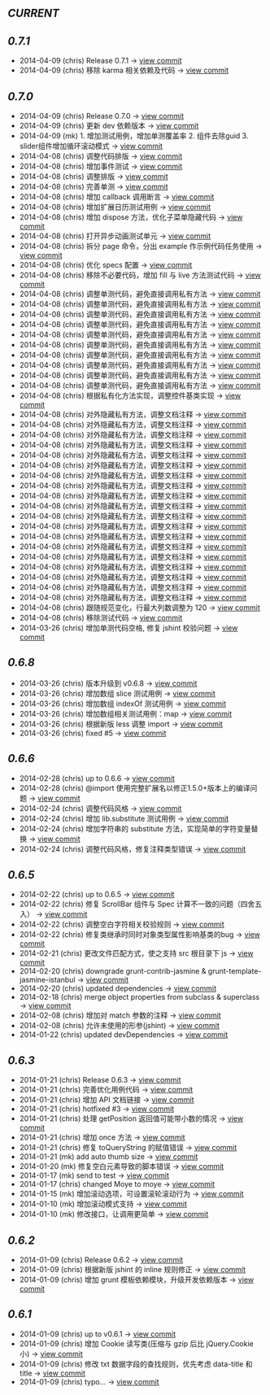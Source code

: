        
*CURRENT*
---
    
    
       
*0.7.1*
---
    
- 2014-04-09 (chris) Release 0.7.1 -> [view commit](https://github.com/ecomfe/moey/commit/5c85bf926c2267d75bdf988edf8eb2ee399d714a)
- 2014-04-09 (chris) 移除 karma 相关依赖及代码 -> [view commit](https://github.com/ecomfe/moey/commit/1c315e9d01e1ae56fa98de83d67ebe3587be398d)    
       
*0.7.0*
---
    
- 2014-04-09 (chris) Release 0.7.0 -> [view commit](https://github.com/ecomfe/moey/commit/d765fed2e08cc42d9cc583097196af710a54a1cf)
- 2014-04-09 (chris) 更新 dev 依赖版本 -> [view commit](https://github.com/ecomfe/moey/commit/b7391bb516ec64b5d81f0e346faec345f82d8111)
- 2014-04-09 (mk) 1. 增加测试用例，增加单测覆盖率 2. 组件去除guid 3. slider组件增加循环滚动模式 -> [view commit](https://github.com/ecomfe/moey/commit/7e273216611eadd2e682102f629d351056e13a51)
- 2014-04-08 (chris) 调整代码排版 -> [view commit](https://github.com/ecomfe/moey/commit/b297c61d1de6992566b14789b26bea022a69cd3c)
- 2014-04-08 (chris) 增加事件测试 -> [view commit](https://github.com/ecomfe/moey/commit/519d481cd6f009aa77e9abc50389b303842e5007)
- 2014-04-08 (chris) 调整排版 -> [view commit](https://github.com/ecomfe/moey/commit/6f9c0719c0c67aa87cb1094a4f8b9cdca615b341)
- 2014-04-08 (chris) 完善单测 -> [view commit](https://github.com/ecomfe/moey/commit/f457cf035330913d6c94210184b90995c99bbd14)
- 2014-04-08 (chris) 增加 callback 调用断言 -> [view commit](https://github.com/ecomfe/moey/commit/164e8ff396b13a88fa91023aeba09f69e0e5daed)
- 2014-04-08 (chris) 增加扩展日历测试用例 -> [view commit](https://github.com/ecomfe/moey/commit/2c93c29185095d642aa675927a8f28eaea1a1637)
- 2014-04-08 (chris) 增加 dispose 方法，优化子菜单隐藏代码 -> [view commit](https://github.com/ecomfe/moey/commit/f87ebd37d250470d83994acb7c56585704c33cec)
- 2014-04-08 (chris) 打开异步动画测试单元 -> [view commit](https://github.com/ecomfe/moey/commit/e856433169fb52c4a9de8c5e14a66cc72419913a)
- 2014-04-08 (chris) 拆分 page 命令，分出 example 作示例代码任务使用 -> [view commit](https://github.com/ecomfe/moey/commit/b844b6435902492e3c4a8ccdb2d80d24703cfded)
- 2014-04-08 (chris) 优化 specs 配置 -> [view commit](https://github.com/ecomfe/moey/commit/32d4c3de8a311f47f409824acca5e9d00fe565f4)
- 2014-04-08 (chris) 移除不必要代码，增加 fill 与 live 方法测试代码 -> [view commit](https://github.com/ecomfe/moey/commit/847586ac4fda4666044a3e72de7bf0cbfdfa57bc)
- 2014-04-08 (chris) 调整单测代码，避免直接调用私有方法 -> [view commit](https://github.com/ecomfe/moey/commit/066fecb99aca92e39c29cd88b5934d66f64bf234)
- 2014-04-08 (chris) 调整单测代码，避免直接调用私有方法 -> [view commit](https://github.com/ecomfe/moey/commit/d3a39b49e873d83fc32dc80e0e8ad5d571580aa0)
- 2014-04-08 (chris) 调整单测代码，避免直接调用私有方法 -> [view commit](https://github.com/ecomfe/moey/commit/54ba0a3bab9fbf320aeb0924e87e77a51fb16b6e)
- 2014-04-08 (chris) 调整单测代码，避免直接调用私有方法 -> [view commit](https://github.com/ecomfe/moey/commit/8c93935b60efd64b20c3c80b6841f5f95aa36ab6)
- 2014-04-08 (chris) 调整单测代码，避免直接调用私有方法 -> [view commit](https://github.com/ecomfe/moey/commit/e9ef36376022fa673c03fee7cb402167e0b8897f)
- 2014-04-08 (chris) 调整单测代码，避免直接调用私有方法 -> [view commit](https://github.com/ecomfe/moey/commit/b1918581f6e650d2b4d5cf59ecf1c54d297eedcc)
- 2014-04-08 (chris) 调整单测代码，避免直接调用私有方法 -> [view commit](https://github.com/ecomfe/moey/commit/b15e2294527a79f78e8c7a252d92f59830cb9c86)
- 2014-04-08 (chris) 调整单测代码，避免直接调用私有方法 -> [view commit](https://github.com/ecomfe/moey/commit/7ef13b4eedd297dbbd93fefec952e44efff30b59)
- 2014-04-08 (chris) 调整单测代码，避免直接调用私有方法 -> [view commit](https://github.com/ecomfe/moey/commit/99476e74d1e48bafbbf860f9d83ea622e45ecec4)
- 2014-04-08 (chris) 调整单测代码，避免直接调用私有方法 -> [view commit](https://github.com/ecomfe/moey/commit/6bb8364a547ac97557055e063aae3db92a228c80)
- 2014-04-08 (chris) 根据私有化方法实现，调整控件基类实现 -> [view commit](https://github.com/ecomfe/moey/commit/06a2e7e374b88da9ef4513a503a530d1c18774bc)
- 2014-04-08 (chris) 对外隐藏私有方法，调整文档注释 -> [view commit](https://github.com/ecomfe/moey/commit/7291910fe701815e693307f70eabba4e78cceb65)
- 2014-04-08 (chris) 对外隐藏私有方法，调整文档注释 -> [view commit](https://github.com/ecomfe/moey/commit/60302f84874a6f620ac9dbfa952b00abc8521394)
- 2014-04-08 (chris) 对外隐藏私有方法，调整文档注释 -> [view commit](https://github.com/ecomfe/moey/commit/58d62568002eefb5a7b6ea0e3e0d8fa370be5f4d)
- 2014-04-08 (chris) 对外隐藏私有方法，调整文档注释 -> [view commit](https://github.com/ecomfe/moey/commit/26251317a96005123b32f24524cdc35914693d78)
- 2014-04-08 (chris) 对外隐藏私有方法，调整文档注释 -> [view commit](https://github.com/ecomfe/moey/commit/29ac6bb8517cda33f07cd14a5c9eb8f624874943)
- 2014-04-08 (chris) 对外隐藏私有方法，调整文档注释 -> [view commit](https://github.com/ecomfe/moey/commit/65a7395c3dcd4df962595fe27468adc8e62913f7)
- 2014-04-08 (chris) 对外隐藏私有方法，调整文档注释 -> [view commit](https://github.com/ecomfe/moey/commit/ef33f7489b18c60bde07088bb870d0a639a29c30)
- 2014-04-08 (chris) 对外隐藏私有方法，调整文档注释 -> [view commit](https://github.com/ecomfe/moey/commit/99dea60b0fbed4d86ba51d33030f42022827cfff)
- 2014-04-08 (chris) 对外隐藏私有方法，调整文档注释 -> [view commit](https://github.com/ecomfe/moey/commit/981082bdd182a6c423c60cff7c7782a935f38a68)
- 2014-04-08 (chris) 对外隐藏私有方法，调整文档注释 -> [view commit](https://github.com/ecomfe/moey/commit/d992fe389711d3a465b83d1fb60289431f14efa1)
- 2014-04-08 (chris) 对外隐藏私有方法，调整文档注释 -> [view commit](https://github.com/ecomfe/moey/commit/aa23cf156dcf88aaf224ef53525ac735113acf54)
- 2014-04-08 (chris) 对外隐藏私有方法，调整文档注释 -> [view commit](https://github.com/ecomfe/moey/commit/2228bac414f503a4d1ea49ca2e2746a3d51759f8)
- 2014-04-08 (chris) 对外隐藏私有方法，调整文档注释 -> [view commit](https://github.com/ecomfe/moey/commit/0512b7ec73e948beeb9383044b99e385abc4cf7c)
- 2014-04-08 (chris) 对外隐藏私有方法，调整文档注释 -> [view commit](https://github.com/ecomfe/moey/commit/21e783128686b471ecdc3cff8ad885fdec351830)
- 2014-04-08 (chris) 对外隐藏私有方法，调整文档注释 -> [view commit](https://github.com/ecomfe/moey/commit/551265d22fd362d593e4d93e7d6275cc84e0cb62)
- 2014-04-08 (chris) 对外隐藏私有方法，调整文档注释 -> [view commit](https://github.com/ecomfe/moey/commit/d53626b7005757a552750a668df428e1837e5584)
- 2014-04-08 (chris) 对外隐藏私有方法，调整文档注释 -> [view commit](https://github.com/ecomfe/moey/commit/46b8c5ca52cc1ffb37cdf4fa3ba75e30565e56c7)
- 2014-04-08 (chris) 对外隐藏私有方法，调整文档注释 -> [view commit](https://github.com/ecomfe/moey/commit/ced911e77b05f660d6a45ad3b99693ef740ff445)
- 2014-04-08 (chris) 对外隐藏私有方法，调整文档注释 -> [view commit](https://github.com/ecomfe/moey/commit/e5a1d30126f6d2afe136c6f4c15387b2214c9514)
- 2014-04-08 (chris) 跟随规范变化，行最大列数调整为 120 -> [view commit](https://github.com/ecomfe/moey/commit/ffa75bb02babc5b4fa0dd460d32a1a9378fcdaf5)
- 2014-04-08 (chris) 移除测试代码 -> [view commit](https://github.com/ecomfe/moey/commit/f0b042b084ec9ad4fab62d6dba758b9932ebdc77)
- 2014-03-26 (chris) 增加单测代码空格, 修复 jshint 校验问题 -> [view commit](https://github.com/ecomfe/moey/commit/5e6810b9040e057f38a4a129be5dc8f9bb2b59f6)    
       
*0.6.8*
---
    
- 2014-03-26 (chris) 版本升级到 v0.6.8 -> [view commit](https://github.com/ecomfe/moey/commit/11af302bc9608cb4ddc9022588fcfd41760ee758)
- 2014-03-26 (chris) 增加数组 slice 测试用例 -> [view commit](https://github.com/ecomfe/moey/commit/829c48382bd9621987f735d84faa6f6302de2878)
- 2014-03-26 (chris) 增加数组 indexOf 测试用例 -> [view commit](https://github.com/ecomfe/moey/commit/a8f7ff4521a9c5327aeb2d6ab573026a77b4d829)
- 2014-03-26 (chris) 增加数组相关测试用例：map -> [view commit](https://github.com/ecomfe/moey/commit/bcc354aae31990973daf74d395656496039c74af)
- 2014-03-26 (chris) 根据新版 less 调整 import -> [view commit](https://github.com/ecomfe/moey/commit/7a1a9d4b6a6ea70abce509a33e2462a8bcae6af0)
- 2014-03-26 (chris) fixed #5 -> [view commit](https://github.com/ecomfe/moey/commit/b2a9cc1a5aed0cf9651171d615657848757e4acf)    
       
*0.6.6*
---
    
- 2014-02-28 (chris) up to 0.6.6 -> [view commit](https://github.com/ecomfe/moey/commit/69b1c244528237a5c1c17adf15372b71e44e60a8)
- 2014-02-28 (chris) @import 使用完整扩展名以修正1.5.0+版本上的编译问题 -> [view commit](https://github.com/ecomfe/moey/commit/0e4328b516c9b41e4a5dcf69f7626c9bebe5603a)
- 2014-02-24 (chris) 调整代码风格 -> [view commit](https://github.com/ecomfe/moey/commit/12f8b54b026577d52cd35b10c22d3c2266e3cf83)
- 2014-02-24 (chris) 增加 lib.substitute 测试用例 -> [view commit](https://github.com/ecomfe/moey/commit/1657dbc5cd4074f420e50210a1f4dfaa4e2854fa)
- 2014-02-24 (chris) 增加字符串的 substitute 方法，实现简单的字符变量替换 -> [view commit](https://github.com/ecomfe/moey/commit/52eb284ab8236f5d66ca2bc2b15fb4f9c1f02b1b)
- 2014-02-24 (chris) 调整代码风格，修复注释类型错误 -> [view commit](https://github.com/ecomfe/moey/commit/c6b36d9678c512273c471337df6a702f7c40e431)    
       
*0.6.5*
---
    
- 2014-02-22 (chris) up to 0.6.5 -> [view commit](https://github.com/ecomfe/moey/commit/385125b76fb4731a69d73a331744ac4eaf76e90c)
- 2014-02-22 (chris) 修复 ScrollBar 组件与 Spec 计算不一致的问题（四舍五入） -> [view commit](https://github.com/ecomfe/moey/commit/5b27ab4b36a7cf77001b87515af1767531b8169a)
- 2014-02-22 (chris) 调整空白字符相关校验规则 -> [view commit](https://github.com/ecomfe/moey/commit/2643013e3a64e4f0fad36cdde2b041d5fbb86797)
- 2014-02-22 (chris) 修复类继承时同时对象类型属性影响基类的bug -> [view commit](https://github.com/ecomfe/moey/commit/bd769dc5835aba9fc37a4d7921fd05210c551d58)
- 2014-02-21 (chris) 更改文件匹配方式，使之支持 src 根目录下 js -> [view commit](https://github.com/ecomfe/moey/commit/82dd45162f7e7ffe9110e25cecb49bcd39b3b179)
- 2014-02-20 (chris) downgrade grunt-contrib-jasmine & grunt-template-jasmine-istanbul -> [view commit](https://github.com/ecomfe/moey/commit/8e6a4c06f07707cee65dd52b29cf0a56adf8c43a)
- 2014-02-20 (chris) updated dependencies -> [view commit](https://github.com/ecomfe/moey/commit/527c78f93298935733df3230801d81d0950a9524)
- 2014-02-18 (chris) merge object properties  from subclass & superclass -> [view commit](https://github.com/ecomfe/moey/commit/e8dd99c22d66d9872f4ab9ee1a07f012180c5921)
- 2014-02-08 (chris) 增加对 match 参数的注释 -> [view commit](https://github.com/ecomfe/moey/commit/85bb163ff4cdba3110064af13bd1508253963f03)
- 2014-02-08 (chris) 允许未使用的形参(jshint) -> [view commit](https://github.com/ecomfe/moey/commit/8092724cccdcbb320f227256b4e2f6c57d79bd20)
- 2014-01-22 (chris) updated devDependencies -> [view commit](https://github.com/ecomfe/moey/commit/1dbd2bee1a235efb2ff1e076a7625f53eec38824)    
       
*0.6.3*
---
    
- 2014-01-21 (chris) Release 0.6.3 -> [view commit](https://github.com/ecomfe/moey/commit/7beabbdbd50f3f520fd2c629633fbdd70cfc7610)
- 2014-01-21 (chris) 完善优化用例代码 -> [view commit](https://github.com/ecomfe/moey/commit/4af9801129848efc96ff776c87ed7c6aa562469c)
- 2014-01-21 (chris) 增加 API 文档链接 -> [view commit](https://github.com/ecomfe/moey/commit/106eac8125f6505c7170013bb1cacfca9d2e182f)
- 2014-01-21 (chris) hotfixed #3 -> [view commit](https://github.com/ecomfe/moey/commit/cd4eb7389ae50818541742a1673861252da8f96e)
- 2014-01-21 (chris) 处理 getPosition 返回值可能带小数的情况 -> [view commit](https://github.com/ecomfe/moey/commit/f583441c7e44b972ad0241a298fbb9dfd5540b99)
- 2014-01-21 (chris) 增加 once 方法 -> [view commit](https://github.com/ecomfe/moey/commit/90d73868d7343b710d9388ee5cea90fddaf01dac)
- 2014-01-21 (chris) 修复 toQueryString 的赋值错误 -> [view commit](https://github.com/ecomfe/moey/commit/5be3c0abb3ae001876e6fa582f9fe4f75d9e3782)
- 2014-01-21 (mk) add auto thumb size -> [view commit](https://github.com/ecomfe/moey/commit/dfd1d0c72c14815532740c0a679b932e09c1dd7b)
- 2014-01-20 (mk) 修复空白元素导致的脚本错误 -> [view commit](https://github.com/ecomfe/moey/commit/c6559a5269235c46990669df2a47886b4100c7e5)
- 2014-01-17 (mk) send to test -> [view commit](https://github.com/ecomfe/moey/commit/f9729ec4dc80c0e318a809f83cd3cada5c62d432)
- 2014-01-17 (chris) changed Moye to moye -> [view commit](https://github.com/ecomfe/moey/commit/a4f46e75b75bc8794abc2aafd4aae0a793282d13)
- 2014-01-15 (mk) 增加滚动选项，可设置滚轮滚动行为 -> [view commit](https://github.com/ecomfe/moey/commit/2ef39da50067f38ef95805d2f7e489df9c8761f7)
- 2014-01-10 (mk) 增加滚动模式支持 -> [view commit](https://github.com/ecomfe/moey/commit/7223f8dca05d1d89632193ee07a8ad931d6dbd54)
- 2014-01-10 (mk) 修改接口，让调用更简单 -> [view commit](https://github.com/ecomfe/moey/commit/608eb2019707709779bd3269f0869b5cba272236)    
       
*0.6.2*
---
    
- 2014-01-09 (chris) Release 0.6.2 -> [view commit](https://github.com/ecomfe/moey/commit/a260b16d8a2dae90eb2cc24e3efcd8eed7082b2a)
- 2014-01-09 (chris) 根据新版 jshint 的 inline 规则修正 -> [view commit](https://github.com/ecomfe/moey/commit/189ba36a34ac78322a5293134e9c89b9440ff7d2)
- 2014-01-09 (chris) 增加 grunt 模板依赖模块，升级开发依赖版本 -> [view commit](https://github.com/ecomfe/moey/commit/c27500c6c5584581ac6d1be11eee5fcaa0a77b73)    
       
*0.6.1*
---
    
- 2014-01-09 (chris) up to v0.6.1 -> [view commit](https://github.com/ecomfe/moey/commit/26df0af1c95ee0d055681dafe40ed36482545a4a)
- 2014-01-09 (chris) 增加 Cookie 读写类(压缩与 gzip 后比 jQuery.Cookie 小) -> [view commit](https://github.com/ecomfe/moey/commit/fe059ab7a0df619f13851ccb5d30b2e88b5c4f8f)
- 2014-01-09 (chris) 修改 txt 数据字段的查找规则，优先考虑 data-title 和 title -> [view commit](https://github.com/ecomfe/moey/commit/8eb9a4e0ce7c9c732148bf02c814831922117104)
- 2014-01-09 (chris) typo... -> [view commit](https://github.com/ecomfe/moey/commit/e68dea72656fd45302db6e18d09d5b90ce573a53)    
